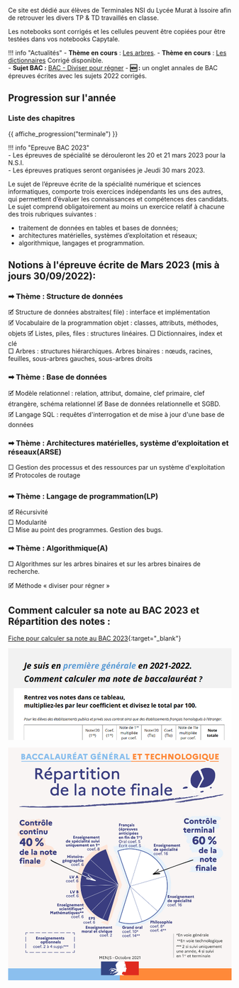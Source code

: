 Ce site est dédié aux élèves de Terminales NSI du Lycée Murat à Issoire afin de retrouver les divers TP & TD travaillés en classe.  

Les notebooks sont corrigés et les cellules peuvent être copiées pour être testées dans vos notebooks Capytale.


!!! info "Actualités" 
    - **Thème en cours** : [Les arbres](StructureDonnees/T3_1_arbre.md).
    - **Thème en cours** : [Les dictionnaires](StructureDonnees/T4_1_Dictionnaires.md)   Corrigé disponible.  
    - **Sujet BAC :** [BAC - Diviser pour régner](Algo/T5_4_Diviser_pour_regner_BAC.md)
    - **&#127381; :** un onglet annales de BAC épreuves écrites avec les sujets 2022 corrigés.  


## Progression sur l'année

### Liste des chapitres 

{{ affiche_progression("terminale") }}
    

!!! info  "Epreuve BAC 2023"  
    - Les épreuves de spécialité se dérouleront les 20 et 21 mars 2023 pour la N.S.I.  
    - Les épreuves pratiques seront organisées je Jeudi 30 mars 2023.

Le sujet de l’épreuve écrite de la spécialité numérique et sciences informatiques, comporte trois exercices indépendants les uns des autres, qui permettent d’évaluer les connaissances et compétences des candidats. Le sujet comprend obligatoirement au moins un exercice relatif à chacune des trois rubriques suivantes :   

- traitement de données en tables et bases de données;  
- architectures matérielles, systèmes d’exploitation et réseaux;   
- algorithmique, langages et programmation.  
 
## Notions à l'épreuve écrite de Mars 2023 (mis à jours 30/09/2022): 

### &#10145; Thème : Structure de données  

🗹 Structure de données abstraites( file) : interface et implémentation  
🗹 Vocabulaire de la programmation objet : classes, attributs, méthodes, objets 
🗹 Listes, piles, files : structures linéaires. 
□ Dictionnaires, index et clé  
□ Arbres : structures hiérarchiques. Arbres binaires : nœuds, racines, feuilles, sous-arbres gauches, sous-arbres droits


### &#10145; Thème : Base de données  

🗹 Modèle relationnel : relation, attribut, domaine, clef primaire, clef étrangère, schéma relationnel 
🗹 Base de données relationnelle et SGBD.  
🗹 Langage SQL : requêtes d'interrogation et de mise à jour d'une base de données  

### &#10145; Thème : Architectures matérielles, système d’exploitation et réseaux(ARSE)  

□ Gestion des processus et des ressources par un système d'exploitation  
🗹 Protocoles de routage  

### &#10145; Thème : Langage de programmation(LP)  
	
🗹 Récursivité  
□ Modularité  	
□ Mise au point des programmes. Gestion des bugs.


### &#10145; Thème : Algorithmique(A)

□ Algorithmes sur les arbres binaires et sur les arbres binaires de recherche.

🗹 Méthode « diviser pour régner »




## Comment calculer sa note au BAC 2023 et Répartition des notes :

[Fiche pour calculer sa note au BAC 2023](divers/data/el-ve-de-premiere-comment-calculer-note-bac-2022-94490.pdf){:target="_blank"} 

![](divers/data/calculer_sa_note_BAC.png)


![](r-partition-de-la-note-finale.jpg)